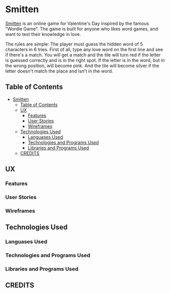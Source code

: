 # Smitten

[Smitten](https://alissatroiano.github.io/8-your-heart-out/) is an online game for Valentine's Day inspired by the famous "Wordle Game". The game is built for anyone who likes word games, and want to test their knowledge in love. 

The rules are simple: The player must guess the hidden word of 5 characters in 6 tries. First of all, type any love word on the first line and see if there's a match. You will get a match and the tile will turn red if the letter is guessed correctly and is in the right spot. If the letter is in the word, but in the wrong position, will become pink.  And the tile will become silver if the letter doesn't match the place and isn't in the word.

## Table of Contents

- [Smitten](#smitten)
  - [Table of Contents](#table-of-contents)
  - [UX](#ux)
    - [Features](#features)
    - [User Stories](#user-stories)
    - [Wireframes](#wireframes)
  - [Technologies Used](#technologies-used)
    - [Languases Used](#languases-used)
    - [Technologies and Programs Used](#technologies-and-programs-used)
    - [Libraries and Programs Used](#libraries-and-programs-used)
  - [CREDITS](#credits)

## UX

### Features

### User Stories

### Wireframes

## Technologies Used

### Languases Used

### Technologies and Programs Used

### Libraries and Programs Used

## CREDITS
